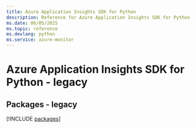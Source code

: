 ```yaml
---
title: Azure Application Insights SDK for Python
description: Reference for Azure Application Insights SDK for Python
ms.date: 06/05/2025
ms.topic: reference
ms.devlang: python
ms.service: azure-monitor
---
```

# Azure Application Insights SDK for Python - legacy
## Packages - legacy
[!INCLUDE [packages](application-insights-index.md)]